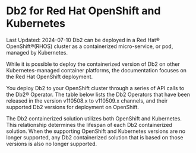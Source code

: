 # Db2 for Red Hat OpenShift and Kubernetes
Last Updated: 2024-07-10
Db2 can be deployed in a Red Hat® OpenShift®(RHOS) cluster as a containerized micro-service, or pod, managed by Kubernetes.

While it is possible to deploy the containerized version of Db2 on other Kubernetes-managed container platforms, the documentation focuses on the Red Hat OpenShift deployment.

You deploy Db2 to your OpenShift cluster through a series of API calls to the Db2® Operator. The table below lists the Db2 Operators that have been released in the version v110508.x to v110509.x channels, and their supported Db2 versions for deployment on OpenShift.

The Db2 containerized solution utilizes both OpenShift and Kubernetes. This relationship determines the lifespan of each Db2 containerized solution. When the supporting OpenShift and Kubernetes versions are no longer supported, any Db2 containerized solution that is based on those versions is also no longer supported.
